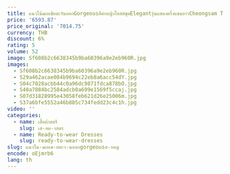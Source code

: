 ```yaml
---
title: แนวโน้มเอเชียตะวันออกGorgeousสีดําหญิงโฮสต์ชุดElegantรุ่นแสดงครึ่งแขนยาวCheongsam T Stageเย็บปักถักร้อยรูปแบบชุด
price: '6593.87'
price_original: '7014.75'
currency: THB
discount: 6%
rating: 5
volume: 52
image: Sf608b2c6638345b9ba60396a9e2eb960R.jpg
images:
  - Sf608b2c6638345b9ba60396a9e2eb960R.jpg
  - S29a462acae084b9694c22eb8a6acc54dY.jpg
  - S04c7028acbb44c0a96dc9871fdca878bO.jpg
  - S40a7884bc2584adcb0a699e1569f5ccaj.jpg
  - S07d31828995e43058feb621d26e25006m.jpg
  - S37a6bfe5552a46b885c734fedd23c4c1h.jpg
video: ''
categories:
  - name: เสื้อผ้าสตรี
    slug: เส-อผ-าสตร
  - name: Ready-to-wear Dresses
    slug: ready-to-wear-dresses
slug: แนวโน-มเอเช-ยตะว-นออกgorgeousส-าหญ
encode: oEjmrb6
lang: th
---
```

  
